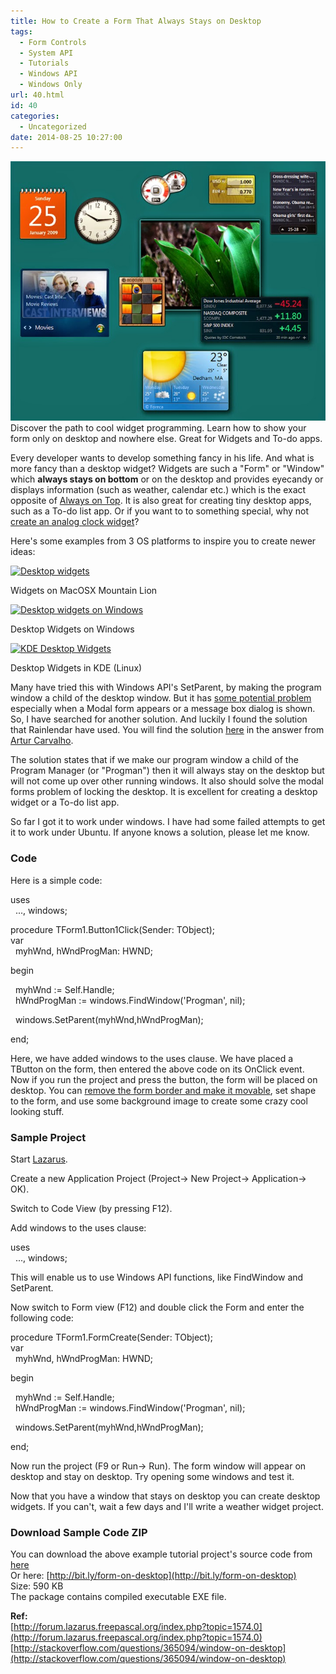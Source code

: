 ```yaml
---
title: How to Create a Form That Always Stays on Desktop
tags:
  - Form Controls
  - System API
  - Tutorials
  - Windows API
  - Windows Only
url: 40.html
id: 40
categories:
  - Uncategorized
date: 2014-08-25 10:27:00
---
```


![](how-to-create-form-that-always-stays-on/widgets2.jpg)Discover the path to cool widget programming. Learn how to show your form only on desktop and nowhere else. Great for Widgets and To-do apps.  
  
  
Every developer wants to develop something fancy in his life. And what is more fancy than a desktop widget? Widgets are such a "Form" or "Window" which **always stays on bottom** or on the desktop and provides eyecandy or displays information (such as weather, calendar etc.) which is the exact opposite of [Always on Top](http://lazplanet.blogspot.com/2014/01/always-on-top-lazarus-form.html). It is also great for creating tiny desktop apps, such as a To-do list app. Or if you want to to something special, why not [create an analog clock widget](http://lazplanet.blogspot.com/2014/06/how-to-make-simple-analog-clock.html)?  
  
Here's some examples from 3 OS platforms to inspire you to create newer ideas:  
  

[![Desktop widgets](https://4.bp.blogspot.com/-BS_mYWYrWdQ/U_sMvfoh8OI/AAAAAAAABpE/dtvkPHHTCoc/s1600/widgets1.jpg "Desktop widgets")](how-to-create-form-that-always-stays-on/widgets1.jpg)

Widgets on MacOSX Mountain Lion

  

[![Desktop widgets on Windows](https://4.bp.blogspot.com/-Khmh-aJo5y0/U_sNh9vVRyI/AAAAAAAABpM/AIdXR1MbPpA/s1600/widgets2.jpg "Desktop widgets on Windows")](how-to-create-form-that-always-stays-on/widgets2.jpg)

Desktop Widgets on Windows

  

[![KDE Desktop Widgets](https://3.bp.blogspot.com/-J52Hov5Ojio/U_sOeqpH23I/AAAAAAAABpY/McC2MksXHbU/s1600/widgets3.png "KDE Desktop Widgets")](how-to-create-form-that-always-stays-on/widgets3.png)

Desktop Widgets in KDE (Linux)

  
  
  
Many have tried this with Windows API's SetParent, by making the program window a child of the desktop window. But it has [some potential problem](http://blogs.msdn.com/b/oldnewthing/archive/2004/02/24/79212.aspx) especially when a Modal form appears or a message box dialog is shown. So, I have searched for another solution. And luckily I found the solution that Rainlendar have used. You will find the solution [here](http://stackoverflow.com/questions/365094/window-on-desktop) in the answer from [Artur Carvalho](http://stackoverflow.com/users/1013/artur-carvalho).  
  
  
The solution states that if we make our program window a child of the Program Manager (or "Progman") then it will always stay on the desktop but will not come up over other running windows. It also should solve the modal forms problem of locking the desktop. It is excellent for creating a desktop widget or a To-do list app.  
  
So far I got it to work under windows. I have had some failed attempts to get it to work under Ubuntu. If anyone knows a solution, please let me know.  
  

### Code

  
Here is a simple code:  
  

uses  
  ..., windows;  
  
procedure TForm1.Button1Click(Sender: TObject);  
var  
  myhWnd, hWndProgMan: HWND;  
  
begin  
  
  myhWnd := Self.Handle;  
  hWndProgMan := windows.FindWindow('Progman', nil);  
  
  windows.SetParent(myhWnd,hWndProgMan);  
  
end;

  
Here, we have added windows to the uses clause. We have placed a TButton on the form, then entered the above code on its OnClick event. Now if you run the project and press the button, the form will be placed on desktop. You can [remove the form border and make it movable](http://lazplanet.blogspot.com/2013/06/dragging-form-by-its-body.html), set shape to the form, and use some background image to create some crazy cool looking stuff.  
  
  

### Sample Project

  
Start [Lazarus](http://lazarus.freepascal.org/).  
  
Create a new Application Project (Project-> New Project-> Application-> OK).  
  
  
Switch to Code View (by pressing F12).  
  
Add windows to the uses clause:  
  

uses  
  ..., windows;

  
This will enable us to use Windows API functions, like FindWindow and SetParent.  
  
Now switch to Form view (F12) and double click the Form and enter the following code:  
  

procedure TForm1.FormCreate(Sender: TObject);  
var  
  myhWnd, hWndProgMan: HWND;  
  
begin  
  
  myhWnd := Self.Handle;  
  hWndProgMan := windows.FindWindow('Progman', nil);  
  
  windows.SetParent(myhWnd,hWndProgMan);  
  
end;

  
Now run the project (F9 or Run-> Run). The form window will appear on desktop and stay on desktop. Try opening some windows and test it.  
  
Now that you have a window that stays on desktop you can create desktop widgets. If you can't, wait a few days and I'll write a weather widget project.  
  

### Download Sample Code ZIP

You can download the above example tutorial project's source code from [here](https://www.dropbox.com/s/oobn0w8nyjwlhom/Form-on-desktop.zip?dl=1)  
Or here: [http://bit.ly/form-on-desktop](http://bit.ly/form-on-desktop)  
Size: 590 KB  
The package contains compiled executable EXE file.  
  
**Ref:**  
[http://forum.lazarus.freepascal.org/index.php?topic=1574.0](http://forum.lazarus.freepascal.org/index.php?topic=1574.0)  
[http://stackoverflow.com/questions/365094/window-on-desktop](http://stackoverflow.com/questions/365094/window-on-desktop)